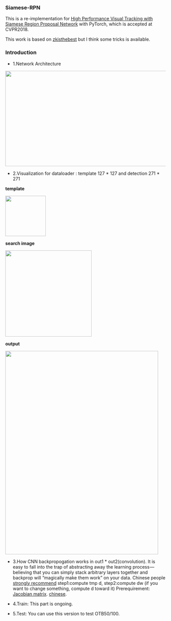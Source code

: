### Siamese-RPN

This is a re-implementation for [High Performance Visual Tracking with Siamese Region Proposal Network](http://openaccess.thecvf.com/content_cvpr_2018/papers/Li_High_Performance_Visual_CVPR_2018_paper.pdf) with PyTorch, which is accepted at CVPR2018.


This work is based on [zkisthebest](https://github.com/zkisthebest/Siamese-RPN) but I think some tricks is available.

### Introduction
+ 1.Network Architecture
<div align=left><img width="900" height="300" src="https://github.com/songdejia/siamese-RPN/blob/master/screenshot/network.png"/></div>

+ 2.Visualization for dataloader : template 127 * 127 and detection 271 * 271

**template**

<div align=left><img width="127" height="127" src="https://github.com/songdejia/siamese-RPN/blob/master/screenshot/000_a_template.jpg"/></div>

**search image**

<div align=left><img width="271" height="271" src="https://github.com/songdejia/siamese-RPN/blob/master/screenshot/001_detection_input.jpg"/></div>

**output**

<div align=left><img width="480" height="640" src="https://github.com/songdejia/siamese-RPN/blob/master/screenshot/001_detection_output.jpg"/></div>

+ 3.How CNN backpropogation works in out1 * out2(convolution). 
It is easy to fall into the trap of abstracting away the learning process — believing that you can simply stack arbitrary layers together and backprop will “magically make them work” on your data. 
Chinese people [strongly recommend](https://www.zhihu.com/question/27239198) step1:compute tmp d, step2:compute dw 
(if you want to change something, compute d toward it) 
Prerequirement: 
[Jacobian matrix](https://en.wikipedia.org/wiki/Jacobian_matrix_and_determinant). 
[chinese](https://zh.wikipedia.org/wiki/%E9%9B%85%E5%8F%AF%E6%AF%94%E7%9F%A9%E9%98%B5).

+ 4.Train: 
This part is ongoing.

+ 5.Test: 
You can use this version to test OTB50/100.






